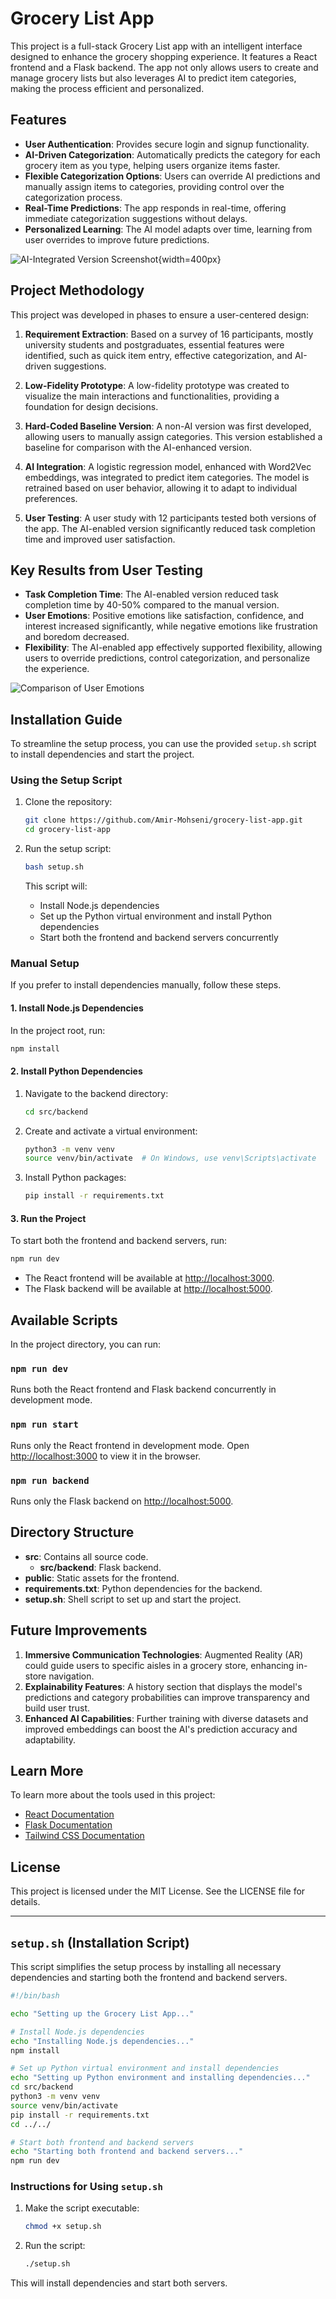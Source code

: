 
# Grocery List App

This project is a full-stack Grocery List app with an intelligent interface designed to enhance the grocery shopping experience. It features a React frontend and a Flask backend. The app not only allows users to create and manage grocery lists but also leverages AI to predict item categories, making the process efficient and personalized.

## Features

- **User Authentication**: Provides secure login and signup functionality.
- **AI-Driven Categorization**: Automatically predicts the category for each grocery item as you type, helping users organize items faster.
- **Flexible Categorization Options**: Users can override AI predictions and manually assign items to categories, providing control over the categorization process.
- **Real-Time Predictions**: The app responds in real-time, offering immediate categorization suggestions without delays.
- **Personalized Learning**: The AI model adapts over time, learning from user overrides to improve future predictions.

![AI-Integrated Version Screenshot](./report/AI.png){width=400px}

## Project Methodology

This project was developed in phases to ensure a user-centered design:

1. **Requirement Extraction**: Based on a survey of 16 participants, mostly university students and postgraduates, essential features were identified, such as quick item entry, effective categorization, and AI-driven suggestions. 
   
2. **Low-Fidelity Prototype**: A low-fidelity prototype was created to visualize the main interactions and functionalities, providing a foundation for design decisions.

3. **Hard-Coded Baseline Version**: A non-AI version was first developed, allowing users to manually assign categories. This version established a baseline for comparison with the AI-enhanced version.

4. **AI Integration**: A logistic regression model, enhanced with Word2Vec embeddings, was integrated to predict item categories. The model is retrained based on user behavior, allowing it to adapt to individual preferences.

5. **User Testing**: A user study with 12 participants tested both versions of the app. The AI-enabled version significantly reduced task completion time and improved user satisfaction.

## Key Results from User Testing

- **Task Completion Time**: The AI-enabled version reduced task completion time by 40-50% compared to the manual version.
- **User Emotions**: Positive emotions like satisfaction, confidence, and interest increased significantly, while negative emotions like frustration and boredom decreased.
- **Flexibility**: The AI-enabled app effectively supported flexibility, allowing users to override predictions, control categorization, and personalize the experience.

![Comparison of User Emotions](./report/ekman_emotions_comparison.png) <!-- Example image inclusion for visual context -->

## Installation Guide

To streamline the setup process, you can use the provided `setup.sh` script to install dependencies and start the project.

### Using the Setup Script

1. Clone the repository:

   ```bash
   git clone https://github.com/Amir-Mohseni/grocery-list-app.git
   cd grocery-list-app
   ```

2. Run the setup script:

   ```bash
   bash setup.sh
   ```

   This script will:
   - Install Node.js dependencies
   - Set up the Python virtual environment and install Python dependencies
   - Start both the frontend and backend servers concurrently

### Manual Setup

If you prefer to install dependencies manually, follow these steps.

#### 1. Install Node.js Dependencies

In the project root, run:

```bash
npm install
```

#### 2. Install Python Dependencies

1. Navigate to the backend directory:

   ```bash
   cd src/backend
   ```

2. Create and activate a virtual environment:

   ```bash
   python3 -m venv venv
   source venv/bin/activate  # On Windows, use venv\Scripts\activate
   ```

3. Install Python packages:

   ```bash
   pip install -r requirements.txt
   ```

#### 3. Run the Project

To start both the frontend and backend servers, run:

```bash
npm run dev
```

- The React frontend will be available at [http://localhost:3000](http://localhost:3000).
- The Flask backend will be available at [http://localhost:5000](http://localhost:5000).

## Available Scripts

In the project directory, you can run:

### `npm run dev`

Runs both the React frontend and Flask backend concurrently in development mode.

### `npm run start`

Runs only the React frontend in development mode. Open [http://localhost:3000](http://localhost:3000) to view it in the browser.

### `npm run backend`

Runs only the Flask backend on [http://localhost:5000](http://localhost:5000).

## Directory Structure

- **src**: Contains all source code.
  - **src/backend**: Flask backend.
- **public**: Static assets for the frontend.
- **requirements.txt**: Python dependencies for the backend.
- **setup.sh**: Shell script to set up and start the project.

## Future Improvements

1. **Immersive Communication Technologies**: Augmented Reality (AR) could guide users to specific aisles in a grocery store, enhancing in-store navigation.
2. **Explainability Features**: A history section that displays the model's predictions and category probabilities can improve transparency and build user trust.
3. **Enhanced AI Capabilities**: Further training with diverse datasets and improved embeddings can boost the AI's prediction accuracy and adaptability.

## Learn More

To learn more about the tools used in this project:

- [React Documentation](https://reactjs.org/)
- [Flask Documentation](https://flask.palletsprojects.com/)
- [Tailwind CSS Documentation](https://tailwindcss.com/)

## License

This project is licensed under the MIT License. See the LICENSE file for details.

---

## `setup.sh` (Installation Script)

This script simplifies the setup process by installing all necessary dependencies and starting both the frontend and backend servers.

```bash
#!/bin/bash

echo "Setting up the Grocery List App..."

# Install Node.js dependencies
echo "Installing Node.js dependencies..."
npm install

# Set up Python virtual environment and install dependencies
echo "Setting up Python environment and installing dependencies..."
cd src/backend
python3 -m venv venv
source venv/bin/activate
pip install -r requirements.txt
cd ../../

# Start both frontend and backend servers
echo "Starting both frontend and backend servers..."
npm run dev
```

### Instructions for Using `setup.sh`

1. Make the script executable:

   ```bash
   chmod +x setup.sh
   ```

2. Run the script:

   ```bash
   ./setup.sh
   ```

This will install dependencies and start both servers.
